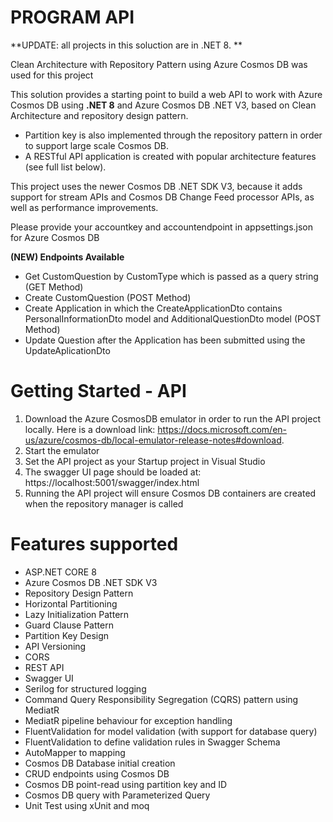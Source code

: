 # PROGRAM API
**UPDATE: all projects in this soluction are in .NET 8. **

Clean Architecture with Repository Pattern using Azure Cosmos DB was used for this project

This solution provides a starting point to build a web API to work with Azure Cosmos DB using **.NET 8** and Azure Cosmos DB .NET V3, based on Clean Architecture and repository design pattern. 
* Partition key is also implemented through the repository pattern in order to support large scale Cosmos DB.
* A RESTful API application is created with popular architecture features (see full list below).

This project uses the newer Cosmos DB .NET SDK V3, because it adds support for stream APIs and Cosmos DB Change Feed processor APIs, as well as performance improvements.

Please provide your accountkey and accountendpoint in appsettings.json for Azure Cosmos DB

**(NEW) Endpoints Available**
* Get CustomQuestion by CustomType which is passed as a query string (GET Method)
* Create CustomQuestion (POST Method)
* Create Application in which the CreateApplicationDto contains PersonalInformationDto model and AdditionalQuestionDto model (POST Method)
* Update Question after the Application has been submitted using the UpdateAplicationDto


# Getting Started - API
1. Download the Azure CosmosDB emulator in order to run the API project locally. Here is a download link: https://docs.microsoft.com/en-us/azure/cosmos-db/local-emulator-release-notes#download.
2. Start the emulator
3. Set the API project as your Startup project in Visual Studio
4. The swagger UI page should be loaded at: https://localhost:5001/swagger/index.html
5. Running the API project will ensure Cosmos DB containers are created when the repository manager is called


# Features supported
* ASP.NET CORE 8
* Azure Cosmos DB .NET SDK V3
* Repository Design Pattern
* Horizontal Partitioning
* Lazy Initialization Pattern
* Guard Clause Pattern
* Partition Key Design
* API Versioning
* CORS
* REST API
* Swagger UI
* Serilog for structured logging
* Command Query Responsibility Segregation (CQRS) pattern using MediatR
* MediatR pipeline behaviour for exception handling 
* FluentValidation for model validation (with support for database query)
* FluentValidation to define validation rules in Swagger Schema
* AutoMapper to mapping
* Cosmos DB Database initial creation
* CRUD endpoints using Cosmos DB
* Cosmos DB point-read using partition key and ID
* Cosmos DB query with Parameterized Query
* Unit Test using xUnit and moq

